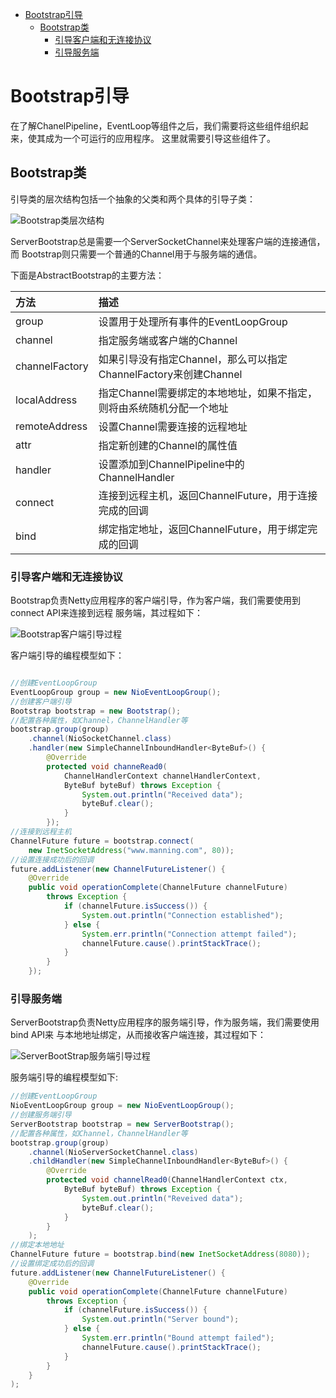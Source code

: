 <!-- TOC -->

   * [Bootstrap引导](#bootstrap引导)
      * [Bootstrap类](#bootstrap类)
         * [引导客户端和无连接协议](#引导客户端和无连接协议)
         * [引导服务端](#引导服务端)

<!--/ TOC -->

# Bootstrap引导
在了解ChanelPipeline，EventLoop等组件之后，我们需要将这些组件组织起来，使其成为一个可运行的应用程序。
这里就需要引导这些组件了。


## Bootstrap类
引导类的层次结构包括一个抽象的父类和两个具体的引导子类：

![Bootstrap类层次结构](../img/netty/Bootstrap类层次结构.png)

ServerBootstrap总是需要一个ServerSocketChannel来处理客户端的连接通信，而
Bootstrap则只需要一个普通的Channel用于与服务端的通信。

下面是AbstractBootstrap的主要方法：

|       方法         |         描述          |
|      :---        |        :---          |
|     group         |      设置用于处理所有事件的EventLoopGroup |
|    channel        |      指定服务端或客户端的Channel |
|    channelFactory |      如果引导没有指定Channel，那么可以指定ChannelFactory来创建Channel   |
|   localAddress    |      指定Channel需要绑定的本地地址，如果不指定，则将由系统随机分配一个地址 |
|   remoteAddress   |      设置Channel需要连接的远程地址  |
|   attr            |      指定新创建的Channel的属性值    |
|   handler         |      设置添加到ChannelPipeline中的ChannelHandler |
|   connect         |      连接到远程主机，返回ChannelFuture，用于连接完成的回调  |
|   bind            |      绑定指定地址，返回ChannelFuture，用于绑定完成的回调 |


### 引导客户端和无连接协议
Bootstrap负责Netty应用程序的客户端引导，作为客户端，我们需要使用到connect API来连接到远程
服务端，其过程如下：

![Bootstrap客户端引导过程](../img/netty/Bootstrap客户端引导过程.png)

客户端引导的编程模型如下：

```java

//创建EventLoopGroup
EventLoopGroup group = new NioEventLoopGroup();
//创建客户端引导
Bootstrap bootstrap = new Bootstrap();
//配置各种属性，如Channel，ChannelHandler等 
bootstrap.group(group) 
    .channel(NioSocketChannel.class)
    .handler(new SimpleChannelInboundHandler<ByteBuf>() { 
        @Override
        protected void channeRead0(
            ChannelHandlerContext channelHandlerContext,
            ByteBuf byteBuf) throws Exception {
                System.out.println("Received data");
                byteBuf.clear();
            }
        });
//连接到远程主机
ChannelFuture future = bootstrap.connect(
    new InetSocketAddress("www.manning.com", 80)); 
//设置连接成功后的回调
future.addListener(new ChannelFutureListener() {
    @Override
    public void operationComplete(ChannelFuture channelFuture)
        throws Exception {
            if (channelFuture.isSuccess()) {
                System.out.println("Connection established");
            } else {
                System.err.println("Connection attempt failed");
                channelFuture.cause().printStackTrace();
            }
        }
    });

```


### 引导服务端
ServerBootstrap负责Netty应用程序的服务端引导，作为服务端，我们需要使用bind API来
与本地地址绑定，从而接收客户端连接，其过程如下：

![ServerBootStrap服务端引导过程](../img/netty/ServerBootStrap服务端引导过程.png)

服务端引导的编程模型如下:

```java
//创建EventLoopGroup
NioEventLoopGroup group = new NioEventLoopGroup();
//创建服务端引导
ServerBootstrap bootstrap = new ServerBootstrap();
//配置各种属性，如Channel，ChannelHandler等 
bootstrap.group(group)
    .channel(NioServerSocketChannel.class) 
    .childHandler(new SimpleChannelInboundHandler<ByteBuf>() {
        @Override
        protected void channelRead0(ChannelHandlerContext ctx,
            ByteBuf byteBuf) throws Exception {
                System.out.println("Reveived data");
                byteBuf.clear();
            }
        }
    );
//绑定本地地址
ChannelFuture future = bootstrap.bind(new InetSocketAddress(8080));
//设置绑定成功后的回调
future.addListener(new ChannelFutureListener() {
    @Override
    public void operationComplete(ChannelFuture channelFuture)
        throws Exception {
            if (channelFuture.isSuccess()) {
                System.out.println("Server bound");
            } else {
                System.err.println("Bound attempt failed");
                channelFuture.cause().printStackTrace();
            }
        }
    }
);
```
